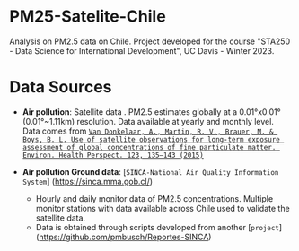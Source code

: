 # PM25-Satelite-Chile
Analysis on PM2.5 data on Chile. 
Project developed for the course "STA250 - Data Science for International Development", UC Davis - Winter 2023.



# Data Sources

* **Air pollution**: Satellite data . PM2.5 estimates globally at a 0.01°x0.01° (0.01°~1.11km) resolution. Data available at yearly and monthly level. Data comes from [`Van Donkelaar, A., Martin, R. V., Brauer, M. & Boys, B. L. Use of satellite observations for long-term exposure assessment of global concentrations of fine particulate matter. Environ. Health Perspect. 123, 135–143 (2015)`](https://sites.wustl.edu/acag/datasets/surface-pm2-5/)

* **Air pollution Ground data**: [`SINCA-National Air Quality Information System`] (https://sinca.mma.gob.cl/)
	* Hourly and daily monitor data of PM2.5 concentrations. Multiple monitor stations with data available across Chile used to validate the satellite data.
	* Data is obtained through scripts developed from another [`project`] (https://github.com/pmbusch/Reportes-SINCA)





